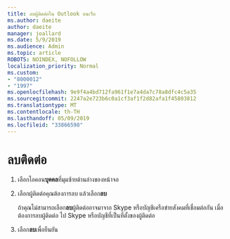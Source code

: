 ```yaml
---
title: ลบผู้ติดต่อใน Outlook บนเว็บ
ms.author: daeite
author: daeite
manager: joallard
ms.date: 5/9/2019
ms.audience: Admin
ms.topic: article
ROBOTS: NOINDEX, NOFOLLOW
localization_priority: Normal
ms.custom:
- "8000012"
- "1997"
ms.openlocfilehash: 9e9f4a4bd712fa961f1e7a4da7c78a8dfc4c5a35
ms.sourcegitcommit: 2247a2e723b6c0a1cf3af1f2d82afa1f45803812
ms.translationtype: MT
ms.contentlocale: th-TH
ms.lasthandoff: 05/09/2019
ms.locfileid: "33866598"
---
```

# <a name="delete-a-contact"></a>ลบติดต่อ

1. เลือกไอคอน**บุคคล**ที่มุมซ้ายด้านล่างของหน้าจอ

2. เลือกผู้ติดต่อคุณต้องการลบ แล้วเลือก**ลบ**

    ถ้าคุณไม่สามารถเลือก**ลบ**ผู้ติดต่ออาจมาจาก Skype หรือบัญชีเครือข่ายสังคมที่เชื่อมต่อกัน เมื่อต้องการลบผู้ติดต่อ ไป Skype หรือบัญชีที่เป็นที่ตั้งของผู้ติดต่อ

3. เลือก**ลบ**เพื่อยืนยัน